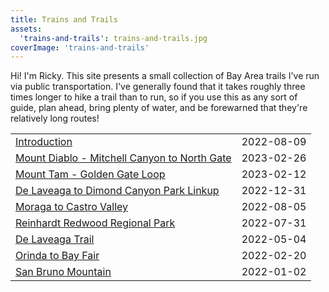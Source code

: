 ```yaml
---
title: Trains and Trails
assets:
  'trains-and-trails': trains-and-trails.jpg
coverImage: 'trains-and-trails'
---
```


<span data-behavior="introduction"></span>

Hi! I'm Ricky. This site presents a small collection of Bay Area trails I've run via public transportation. I've generally found that it takes roughly three times longer to hike a trail than to run, so if you use this as any sort of guide, plan ahead, bring plenty of water, and be forewarned that they're relatively long routes!

|   |   |
|:--|:--|
| [Introduction](introduction/) | <time>2022-08-09</time> |
| [Mount Diablo - Mitchell Canyon to North Gate](mount-diablo-mitchell-canyon-to-north-gate) | <time>2023-02-26</time> |
| [Mount Tam - Golden Gate Loop](mount-tam-golden-gate-loop) | <time>2023-02-12</time> |
| [De Laveaga to Dimond Canyon Park Linkup](de-laveaga-dimond-park-linkup) | <time>2022-12-31</time> |
| [Moraga to Castro Valley](moraga-to-castro-valley/) | <time>2022-08-05</time> |
| [Reinhardt Redwood Regional Park](reinhardt-redwood-regional-park/) | <time>2022-07-31</time> |
| [De Laveaga Trail](de-laveaga/) | <time>2022-05-04</time> |
| [Orinda to Bay Fair](orinda-to-bay-fair/) | <time>2022-02-20</time> |
| [San Bruno Mountain](san-bruno-mountain/) | <time>2022-01-02</time> |
